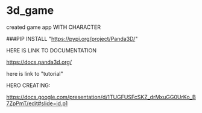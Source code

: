 # 3d_game
created game app
WITH CHARACTER


###PIP INSTALL
"https://pypi.org/project/Panda3D/"


HERE IS LINK TO DOCUMENTATION


https://docs.panda3d.org/






here is link to "tutorial"

HERO CREATING:

https://docs.google.com/presentation/d/1TUGFUSFcSKZ_drMxuGG0UrKo_B7ZpPmT/edit#slide=id.p1
